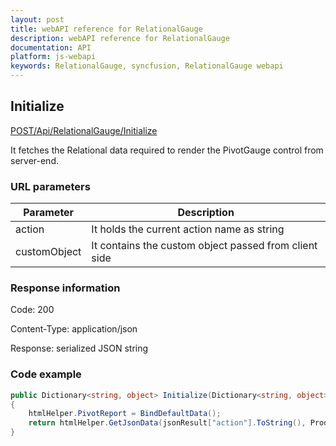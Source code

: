 ```yaml
---
layout: post
title: webAPI reference for RelationalGauge
description: webAPI reference for RelationalGauge
documentation: API
platform: js-webapi
keywords: RelationalGauge, syncfusion, RelationalGauge webapi
---
```


## Initialize

[POST/Api/RelationalGauge/Initialize](http://js.syncfusion.com/demos/ejServices/api/RelationalGauge/Initialize)

It fetches the Relational data required to render the PivotGauge control from server-end.

### URL parameters

|  Parameter |  Description | 
|---|---|
|action|It holds the current action name as string|
|customObject|It contains the custom object passed from client side|

### Response information 

Code: 200

Content-Type: application/json

Response: serialized JSON string	

### Code example 

~~~ csharp
public Dictionary<string, object> Initialize(Dictionary<string, object> jsonResult)
{
    htmlHelper.PivotReport = BindDefaultData();
    return htmlHelper.GetJsonData(jsonResult["action"].ToString(), ProductSales.GetSalesData());
}

~~~ 
